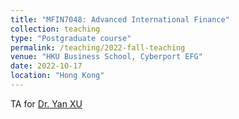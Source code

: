 ```yaml
---
title: "MFIN7048: Advanced International Finance"
collection: teaching
type: "Postgraduate course"
permalink: /teaching/2022-fall-teaching
venue: "HKU Business School, Cyberport EFG"
date: 2022-10-17
location: "Hong Kong"
---
```


TA for [Dr. Yan XU](https://www.hkubs.hku.hk/people/yan-xu/)
<!-- - Lectured on mid-term exams
- Graded assignments, mid-term and final exams
- Invigilation and other administrative support -->